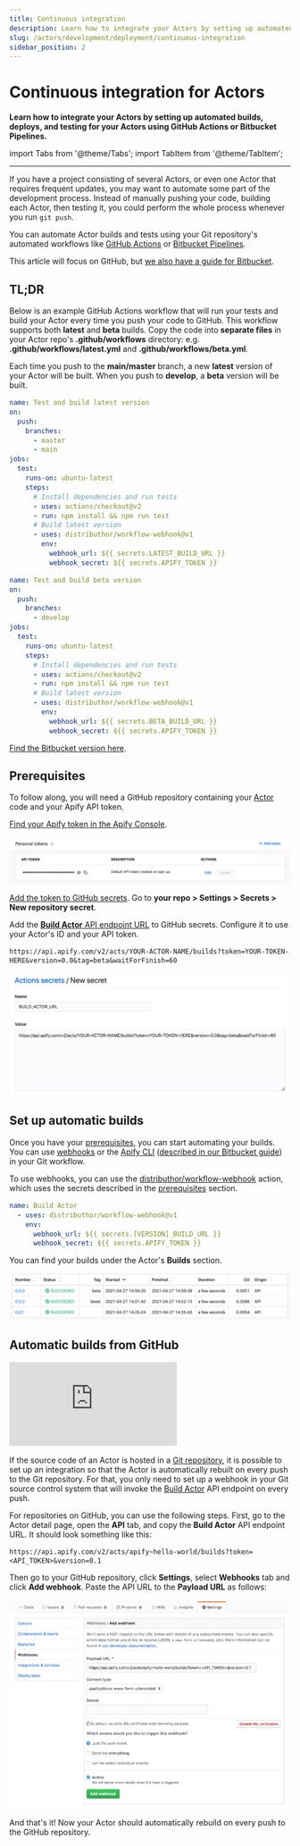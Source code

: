 ```yaml
---
title: Continuous integration
description: Learn how to integrate your Actors by setting up automated builds, deploys, and testing for your Actors using GitHub Actions or Bitbucket Pipelines.
slug: /actors/development/deployment/continuous-integration
sidebar_position: 2
---
```


# Continuous integration for Actors

**Learn how to integrate your Actors by setting up automated builds, deploys, and testing for your Actors using GitHub Actions or Bitbucket Pipelines.**

import Tabs from '@theme/Tabs';
import TabItem from '@theme/TabItem';

---

If you have a project consisting of several Actors, or even one Actor that requires frequent updates, you may want to automate some part of the development process. Instead of manually pushing your code, building each Actor, then testing it, you could perform the whole process whenever you run `git push`.

You can automate Actor builds and tests using your Git repository's automated workflows like [GitHub Actions](https://github.com/features/actions) or [Bitbucket Pipelines](https://bitbucket.org/product/features/pipelines).

This article will focus on GitHub, but [we also have a guide for Bitbucket](https://help.apify.com/en/articles/1861038-setting-up-continuous-integration-for-apify-actors-on-bitbucket).

## TL;DR

Below is an example GitHub Actions workflow that will run your tests and build your Actor every time you push your code to GitHub. This workflow supports both **latest** and **beta** builds. Copy the code into **separate files** in your Actor repo's **.github/workflows** directory: e.g. **.github/workflows/latest.yml** and **.github/workflows/beta.yml**.

Each time you push to the **main/master** branch, a new **latest** version of your Actor will be built. When you push to **develop**, a **beta** version will be built.

<Tabs groupId="main">
<TabItem value="latest.yml" label="latest.yml">

```yaml
name: Test and build latest version
on:
  push:
    branches:
      - master
      - main
jobs:
  test:
    runs-on: ubuntu-latest
    steps:
      # Install dependencies and run tests
      - uses: actions/checkout@v2
      - run: npm install && npm run test
      # Build latest version
      - uses: distributhor/workflow-webhook@v1
        env:
          webhook_url: ${{ secrets.LATEST_BUILD_URL }}
          webhook_secret: ${{ secrets.APIFY_TOKEN }}

```

</TabItem>


<TabItem value="beta.yml" label="beta.yml">

```yaml
name: Test and build beta version
on:
  push:
    branches:
      - develop
jobs:
  test:
    runs-on: ubuntu-latest
    steps:
      # Install dependencies and run tests
      - uses: actions/checkout@v2
      - run: npm install && npm run test
      # Build latest version
      - uses: distributhor/workflow-webhook@v1
        env:
          webhook_url: ${{ secrets.BETA_BUILD_URL }}
          webhook_secret: ${{ secrets.APIFY_TOKEN }}

```

</TabItem>
</Tabs>

[Find the Bitbucket version here](https://help.apify.com/en/articles/1861038-setting-up-continuous-integration-for-apify-actors-on-bitbucket).

## Prerequisites

To follow along, you will need a GitHub repository containing your [Actor](../index.md) code and your Apify API token.

[Find your Apify token in the Apify Console](https://console.apify.com/account#/integrations).

![Apify token in app](./images/ci-token.png)

[Add the token to GitHub secrets](https://docs.github.com/en/actions/reference/encrypted-secrets#creating-encrypted-secrets-for-a-repository). Go to **your repo > Settings > Secrets > New repository secret**.

Add the [**Build Actor** API endpoint URL](/api/v2#/reference/actors/build-collection/build-actor) to GitHub secrets. Configure it to use your Actor's ID and your API token.

```cURL
https://api.apify.com/v2/acts/YOUR-ACTOR-NAME/builds?token=YOUR-TOKEN-HERE&version=0.0&tag=beta&waitForFinish=60
```

![Add build Actor URL to secrets](./images/ci-add-build-url.png)

## Set up automatic builds

[//]: # (TODO: This duplicates somehow the above part)

Once you have your [prerequisites](#prerequisites), you can start automating your builds. You can use [webhooks](https://en.wikipedia.org/wiki/Webhook) or the [Apify CLI](/cli/) ([described in our Bitbucket guide](https://help.apify.com/en/articles/1861038-setting-up-continuous-integration-for-apify-actors-on-bitbucket)) in your Git workflow.

To use webhooks, you can use the [distributhor/workflow-webhook](https://github.com/distributhor/workflow-webhook) action, which uses the secrets described in the [prerequisites](#prerequisites) section.

```yaml
name: Build Actor
  - uses: distributhor/workflow-webhook@v1
    env:
      webhook_url: ${{ secrets.[VERSION]_BUILD_URL }}
      webhook_secret: ${{ secrets.APIFY_TOKEN }}
```

You can find your builds under the Actor's **Builds** section.

![An Actor's builds](./images/ci-builds.png)

## [](#github-integration) Automatic builds from GitHub

<div class="youtubeVideoPlayer">
<iframe src="https://www.youtube-nocookie.com/embed/2I3DM8Nvu1M" title="YouTube video player" frameborder="0" allow="accelerometer; autoplay; clipboard-write; encrypted-media; gyroscope; picture-in-picture; web-share" allowfullscreen></iframe>
</div>

If the source code of an Actor is hosted in a [Git repository](#git-repository), it is possible to set up an integration so that the Actor is automatically rebuilt on every push to the Git repository. For that, you only need to set up a webhook in your Git source control system that will invoke the [Build Actor](/api/v2/#/reference/actors/build-collection/build-actor) API endpoint on every push.

For repositories on GitHub, you can use the following steps. First, go to the Actor detail page, open the **API** tab, and copy the **Build Actor** API endpoint URL. It should look something like this:

```text
https://api.apify.com/v2/acts/apify~hello-world/builds?token=<API_TOKEN>&version=0.1
```

Then go to your GitHub repository, click **Settings**, select **Webhooks** tab and click **Add webhook**. Paste the API URL to the **Payload URL** as follows:

![GitHub integration](./images/ci-github-integration.png)

And that's it! Now your Actor should automatically rebuild on every push to the GitHub repository.

